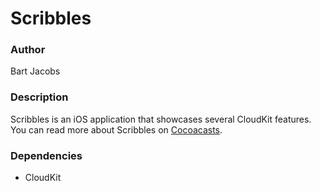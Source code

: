 # Scribbles

### Author
Bart Jacobs

### Description
Scribbles is an iOS application that showcases several CloudKit features. You can read more about Scribbles on [Cocoacasts](https://cocoacasts.com/how-to-get-started-with-cloudkit/).

### Dependencies
- CloudKit
